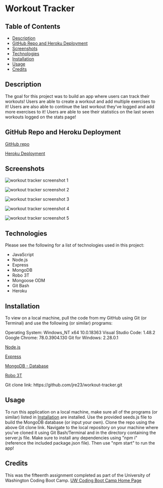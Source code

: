 # Workout Tracker

## Table of Contents

  - [Description](#description)
  - [GitHub Repo and Heroku Deployment](#github-repo-and-heroku-deployment)
  - [Screenshots](#screenshots)
  - [Technologies](#technologies)
  - [Installation](#installation)
  - [Usage](#usage)
  - [Credits](#credits)

## Description

The goal for this project was to build an app where users can track their workouts! Users are able to create a workout and add multiple exercises to it! Users are also able to continue the last workout they've logged and add more exercises to it! Users are able to see their statistics on the last seven workouts logged on the stats page!

## GitHub Repo and Heroku Deployment

[GitHub repo](https://github.com/jre23/workout-tracker)

[Heroku Deployment](https://still-meadow-28588.herokuapp.com)

## Screenshots

![workout tracker screenshot 1](https://user-images.githubusercontent.com/69170823/104789545-3b5bcb00-574a-11eb-96c0-3f55125a4802.png)

![workout tracker screenshot 2](https://user-images.githubusercontent.com/69170823/104789585-54647c00-574a-11eb-8e87-0dd896dc9728.png)

![workout tracker screenshot 3](https://user-images.githubusercontent.com/69170823/104789637-7bbb4900-574a-11eb-86ed-52967e46edcc.png)

![workout tracker screenshot 4](https://user-images.githubusercontent.com/69170823/104789657-8b3a9200-574a-11eb-83c9-3418598d4f7a.png)

![workout tracker screenshot 5](https://user-images.githubusercontent.com/69170823/104834475-63375580-5854-11eb-9b2c-a606d0b302e9.png)

## Technologies

Please see the following for a list of technologies used in this project:

* JavaScript
* Node.js
* Express
* MongoDB
* Robo 3T
* Mongoose ODM
* Git Bash
* Heroku

## Installation

To view on a local machine, pull the code from my GitHub using Git (or Terminal) and use the following (or similar) programs:

Operating System: Windows_NT x64 10.0.18363
Visual Studio Code: 1.48.2
Google Chrome: 78.0.3904.130
Git for Windows: 2.28.0.1

[Node.js](https://nodejs.org/en/)

[Express](https://expressjs.com/)

[MongoDB - Database](https://docs.mongodb.com/manual/installation/#mongodb-community-edition-installation-tutorials)

[Robo 3T](https://www.robomongo.org/)

Git clone link: htt<span>ps://github.com/jre23/workout-tracker.git</span>

## Usage

To run this application on a local machine, make sure all of the programs (or similar) listed in [Installation](#Installation) are installed. Use the provided seeds.js file to build the MongoDB database (or input your own). Clone the repo using the above Git clone link. Navigate to the local repository on your machine where you've cloned it using Git Bash/Terminal and in the directory containing the server.js file. Make sure to install any dependencies using "npm i" (reference the included package.json file). Then use "npm start" to run the app!

## Credits

This was the fifteenth assignment completed as part of the University of Washington Coding Boot Camp. [UW Coding Boot Camp Home Page](https://bootcamp.uw.edu/coding/)